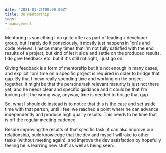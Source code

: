 ```yaml
---
date: "2021-01-27T00:00:00Z"
title: On Mentorship
tags:
- management
---
```


Mentoring is something I do quite often as part of leading a developer group, but I rarely do it consciously, it mostly just happens in 1on1s and code reviews. I notice many times that I'm not fully satisfied with the end results of a project, but kind of let it slide and settle on the produced results. I do give feedback etc. but if it's still not right, I just go on.

Giving feedback is a form of mentorship but it's not enough in many cases, and explicit 1on1 time on a specific project is required in order to bridge that gap. By that I mean really spending time and working on the project together. It might be that the persons task relevant maturity is just not there yet, and he needs clear and specific guidance and it could be that I'm looking at it the wrong way, anyway, time is needed to bridge that gap.

So, what I should do instead is to notice that this is the case and set aside time with that person, until I feel we reached a point where he can advance independently and produce high quality results. This needs to be time that is off the regular meeting cadence.

Beside improving the results of that specific task, it can also improve our relationship, build knowledge that the dev and myself will take to other tasks (without meeting again), and improve the dev satisfaction by hopefully feeling he is learning new stuff as well as being seen.
